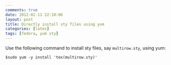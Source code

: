 ```yaml
---
comments: true
date: 2012-02-11 22:10:06
layout: post
title: Directly install sty files using yum
categories: [latex]
tags: [fedora, yum sty]
---
```


Use the following command to install sty files, say `multirow.sty`, using yum:

```
$sudo yum -y install 'tex(multirow.sty)'
```
